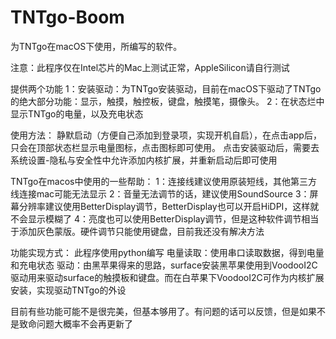 # TNTgo-Boom

为TNTgo在macOS下使用，所编写的软件。

注意：此程序仅在Intel芯片的Mac上测试正常，AppleSilicon请自行测试

提供两个功能
  1：安装驱动：为TNTgo安装驱动，目前在macOS下驱动了TNTgo的绝大部分功能：显示，触摸，触控板，键盘，触摸笔，摄像头。
  2：在状态烂中显示TNTgo的电量，以及充电状态

使用方法：
  静默启动（方便自己添加到登录项，实现开机自启），在点击app后，只会在顶部状态栏显示电量图标，点击图标即可使用。
  点击安装驱动后，需要去系统设置-隐私与安全性中允许添加内核扩展，并重新启动后即可使用

TNTgo在macos中使用的一些帮助：
  1：连接线建议使用原装短线，其他第三方线连接mac可能无法显示
  2：音量无法调节的话，建议使用SoundSource
  3：屏幕分辨率建议使用BetterDisplay调节，BetterDisplay也可以开启HiDPI，这样就不会显示模糊了
  4：亮度也可以使用BetterDisplay调节，但是这种软件调节相当于添加灰色蒙版。硬件调节只能使用键盘，目前我还没有解决方法



功能实现方式：
此程序使用python编写
    电量读取：使用串口读取数据，得到电量和充电状态
    驱动：由黑苹果得来的思路，surface安装黑苹果使用到VoodooI2C驱动用来驱动surface的触摸板和键盘。而在白苹果下VoodooI2C可作为内核扩展安装，实现驱动TNTgo的外设  

目前有些功能可能不是很完美，但基本够用了。有问题的话可以反馈，但是如果不是致命问题大概率不会再更新了
